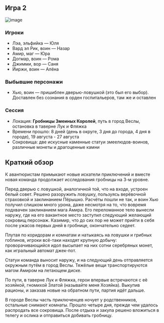 ## Игра 2

![image](https://github.com/8kto/ttrpg-recaps/assets/18572703/367bbf40-ef4f-47ac-a85f-059e04ec0f16)

### Игроки

- Лэа, эльфийка — Юля
- Вард эл Рик, воин — Назар
- Амир, маг — Юра
- Догмар, воин — Рома
- Джимми, вор — Саня
- Йиржи, воин — Алёна

### Выбывшие персонажи

- Хью, воин — пришиблен дверью-ловушкой (это был его выбор). Доставлен без сознания в орден госпитальеров, там же и
  оставлен

### Сессия

- Локация: **Гробницы Змеиных Королей**, путь в город Веслы, остановка в таверне Лук и Фляжка
- Времени прошло: 8 дней (день в округе, 3 дня до города, 4 дня в городе), 19 августа - 27 августа
- Сокровища: две искусные каменные статуи змеелюдов-воинов, различные монеты и драгоценные камни

## Краткий обзор

К авантюристам примыкают новые искатели приключений и вместе новая команда продолжает исследования гробницы на 3-м
уровне.

Перед дверью с ловушкой, аналогичной той, что на входе, устроен белый совет. Решено разоружить ловушку, пользуясь
верёвочной страховкой и заклинанием Пёрышко. Расчёты пошли не так, и воин Хью получил слишком много урона, даже несмотря
на то, что вовремя подхвачен заклинанием мага Амира. Его переломанное тело вынесли наружу, где на его вакантное место
заступил следующий желающий сокровищ персонаж. Казимир, что до сих пор не может прийти в себя после ужасов первых дней в
гробнице, окончательно седеет.

Плутая по коридорам и комнатам и натыкаясь на ловушки и грибных гоблинов, игроки всё-таки находят крупную добычу:
проворачивающийся идол высыпает на них сотни серебряных монет, как игральный автомат джек-пот.

Статуи команда выносит наружу, и на следующий день отправляется окружным путём в город Веслы. Тяжёлые вещи
транспортируются магом Амиром на летающем диске.

По пути, в таверне Лук и Фляжка, герои впервые встречаются с её хозяйкой, гномихой Златой (называйте меня Хозяйка).
Выкупив рационы, и заказав новые на обратном пути, партия идёт дальше.

В городе Веслы часть приключенцев ночует у родственников, остальные снимают комнаты. Прошло четыре дня, прежде чем
удалось распродать все сокровища. После отдыха и закупа решено вложиться в телегу и ослика и отправиться добивать
гробницу.
